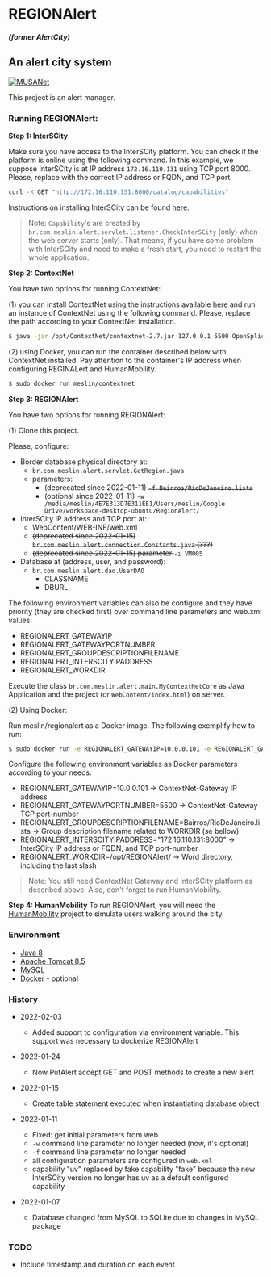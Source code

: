 # REGIONAlert
##### (former AlertCity)
## An alert city system

[![MUSANet](https://raw.githubusercontent.com/meslin8752/InterSCity-onibus/master/PoweredByMUSANet.png)](https://musanet.meslin.com.br/)

This project is an alert manager.


### Running REGIONAlert:

**Step 1: InterSCity**

Make sure you have access to the InterSCity platform. You can check if the platform is online using the following command. In this example, we suppose InterSCity is at IP address `172.16.110.131` using TCP port 8000. Please, replace with the correct IP address or FQDN, and TCP port.
```sh
curl -X GET "http://172.16.110.131:8000/catalog/capabilities"
```

Instructions on installing InterSCity can be found [here](https://gitlab.com/interscity/interscity-platform/interscity-platform/-/tree/master/deploy).

> Note: `Capability`'s are created by `br.com.meslin.alert.servlet.listener.CheckInterSCity` (only) when the web server starts (only). That means, if you have some problem with InterSCity and need to make a fresh start, you need to restart the whole application.

**Step 2: ContextNet**

You have two options for running ContextNet:

(1) you can install ContextNet using the instructions available [here](http://wiki.lac.inf.puc-rio.br/doku.php) and run an instance of ContextNet using the following command. Please, replace the path according to your ContextNet installation.
```sh
$ java -jar /opt/ContextNet/contextnet-2.7.jar 127.0.0.1 5500 OpenSplice
```

(2) using Docker, you can run the container described below with ContextNet installed. Pay attention to the container's IP address when configuring REGINALert and HumanMobility.
```sh
$ sudo docker run meslin/contextnet
```

**Step 3: REGIONAlert**

You have two options for running REGIONAlert:

(1) Clone this project.

Please, configure:

* Border database physical directory at:
  * `br.com.meslin.alert.servlet.GetRegion.java`
  * parameters:
    * ~~(deprecated since 2022-01-11) `-f Bairros/RioDeJaneiro.lista`~~
    * (optional since 2022-01-11) `-w /media/meslin/4E7E313D7E311EE1/Users/meslin/Google Drive/workspace-desktop-ubuntu/RegionAlert/`
* InterSCity IP address and TCP port at:
  * WebContent/WEB-INF/web.xml
  * ~~(deprecated since 2022-01-15) `br.com.meslin.alert.connection.Constants.java` (???)~~
  * ~~(deprecated since 2022-01-15) parameter `-i VM005`~~
* Database at (address, user, and password):
  * `br.com.meslin.alert.dao.UserDAO`
    * CLASSNAME
    * DBURL
    
The following environment variables can also be configure and they have priority (they are checked first) over command line parameters and web.xml values:

* REGIONALERT_GATEWAYIP
* REGIONALERT_GATEWAYPORTNUMBER
* REGIONALERT_GROUPDESCRIPTIONFILENAME
* REGIONALERT_INTERSCITYIPADDRESS
* REGIONALERT_WORKDIR

Execute the class `br.com.meslin.alert.main.MyContextNetCore` as Java Application and the project (or `WebContent/index.html`) on server.

(2) Using Docker:

Run meslin/regionalert as a Docker image. The following exemplify how to run:
```sh
$ sudo docker run -e REGIONALERT_GATEWAYIP=10.0.0.101 -e REGIONALERT_GATEWAYPORTNUMBER=5500 -e REGIONALERT_GROUPDESCRIPTIONFILENAME=Bairros/RioDeJaneiro.lista -e REGIONALERT_INTERSCITYIPADDRESS="172.16.110.131:8000" -e REGIONALERT_WORKDIR=/opt/REGIONAlert/ -it regionalert
```
Configure the following environment variables as Docker parameters according to your needs:
* REGIONALERT_GATEWAYIP=10.0.0.101 &rarr; ContextNet-Gateway IP address
* REGIONALERT_GATEWAYPORTNUMBER=5500 &rarr; ContextNet-Gateway TCP port-number
* REGIONALERT_GROUPDESCRIPTIONFILENAME=Bairros/RioDeJaneiro.lista &rarr; Group description filename related to WORKDIR (se bellow) 
* REGIONALERT_INTERSCITYIPADDRESS="172.16.110.131:8000" &rarr;  InterSCity IP address or FQDN, and TCP port-number
* REGIONALERT_WORKDIR=/opt/REGIONAlert/ &rarr; Word directory, including the last slash

> Note: You still need ContextNet Gateway and InterSCity platform as described above. Also, don't forget to run HumanMobility. 

**Step 4: HumanMobility**
To run REGIONAlert, you will need the [HumanMobility](https://github.com/meslin8752/HumanMobility.git) project to simulate users walking around the city.


### Environment
* [Java 8](https://www.java.com/en/download/)
* [Apache Tomcat 8.5](https://tomcat.apache.org/download-80.cgi)
* [MySQL](https://dev.mysql.com/downloads/)
* [Docker](https://www.docker.com/) - optional


### History
* 2022-02-03
  * Added support to configuration via environment variable. This support was necessary to dockerize REGIONAlert
  
* 2022-01-24
  * Now PutAlert accept GET and POST methods to create a new alert

* 2022-01-15
  * Create table statement executed when instantiating database object

* 2022-01-11
  * Fixed: get initial parameters from web
  * `-w` command line parameter no longer needed (now, it's optional)
  * `-f` command line parameter no longer needed
  * all configuration parameters are configured in `web.xml`
  * capability "uv" replaced by fake capability "fake" because the new InterSCity version no longer has uv as a default configured capability

* 2022-01-07
  * Database changed from MySQL to SQLite due to changes in MySQL package
  
  
### TODO
* Include timestamp and duration on each event
    
